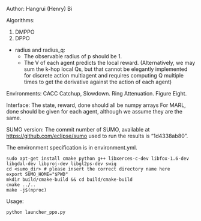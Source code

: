 Author: Hangrui (Henry) Bi

Algorithms:
1. DMPPO
2. DPPO
* radius and radius_q: 
    * The observable radius of p should be 1.
    * The V of each agent predicts the local reward. (Alternatively, we may sum the k-hop local Qs, but that cannot be elegantly implemented for discrete action multiagent and requires computing Q multiple times to get the derivative against the action of each agent)
    
Environments:
CACC Catchup, Slowdown.
Ring Attenuation.
Figure Eight.


Interface:
The state, reward, done should all be numpy arrays
For MARL, done should be given for each agent, although we assume they are the same.

SUMO version:
The commit number of SUMO, available at https://github.com/eclipse/sumo used to run the results is “1d4338ab80”.

The environment specification is in environment.yml.
```
sudo apt-get install cmake python g++ libxerces-c-dev libfox-1.6-dev libgdal-dev libproj-dev libgl2ps-dev swig
cd <sumo_dir> # please insert the correct directory name here
export SUMO_HOME="$PWD"
mkdir build/cmake-build && cd build/cmake-build
cmake ../..
make -j$(nproc)
```

Usage:
```python
python launcher_ppo.py
```


